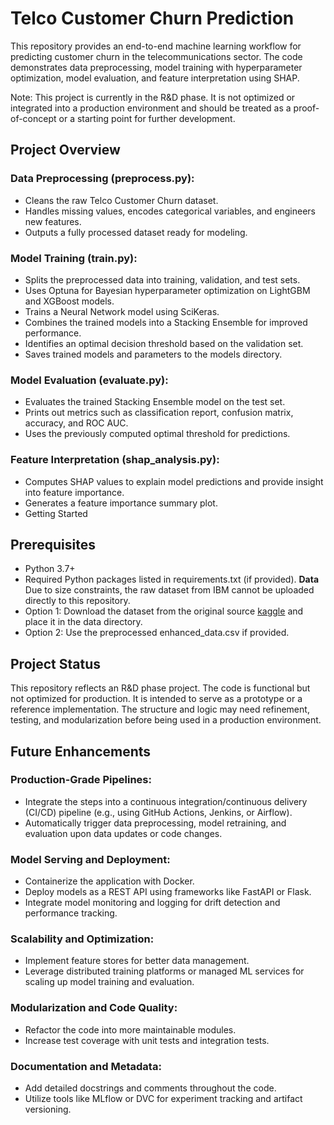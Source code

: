 # Telco Customer Churn Prediction

This repository provides an end-to-end machine learning workflow for predicting customer churn in the telecommunications sector. The code demonstrates data preprocessing, model training with hyperparameter optimization, model evaluation, and feature interpretation using SHAP.

Note: This project is currently in the R&D phase. It is not optimized or integrated into a production environment and should be treated as a proof-of-concept or a starting point for further development.

## Project Overview

### Data Preprocessing (preprocess.py):
- Cleans the raw Telco Customer Churn dataset.
- Handles missing values, encodes categorical variables, and engineers new features.
- Outputs a fully processed dataset ready for modeling.
### Model Training (train.py):
- Splits the preprocessed data into training, validation, and test sets.
- Uses Optuna for Bayesian hyperparameter optimization on LightGBM and XGBoost models.
- Trains a Neural Network model using SciKeras.
- Combines the trained models into a Stacking Ensemble for improved performance.
- Identifies an optimal decision threshold based on the validation set.
- Saves trained models and parameters to the models directory.
### Model Evaluation (evaluate.py):
- Evaluates the trained Stacking Ensemble model on the test set.
- Prints out metrics such as classification report, confusion matrix, accuracy, and ROC AUC.
- Uses the previously computed optimal threshold for predictions.
### Feature Interpretation (shap_analysis.py):
- Computes SHAP values to explain model predictions and provide insight into feature importance.
- Generates a feature importance summary plot.
- Getting Started

## Prerequisites
- Python 3.7+
- Required Python packages listed in requirements.txt (if provided).
**Data**
Due to size constraints, the raw dataset from IBM cannot be uploaded directly to this repository.
- Option 1: Download the dataset from the original source [kaggle](https://www.kaggle.com/datasets/blastchar/telco-customer-churn) and place it in the data directory.
- Option 2: Use the preprocessed enhanced_data.csv if provided.

## Project Status

This repository reflects an R&D phase project. The code is functional but not optimized for production. It is intended to serve as a prototype or a reference implementation. The structure and logic may need refinement, testing, and modularization before being used in a production environment.

## Future Enhancements

### Production-Grade Pipelines:
- Integrate the steps into a continuous integration/continuous delivery (CI/CD) pipeline (e.g., using GitHub Actions, Jenkins, or Airflow).
- Automatically trigger data preprocessing, model retraining, and evaluation upon data updates or code changes.
### Model Serving and Deployment:
- Containerize the application with Docker.
- Deploy models as a REST API using frameworks like FastAPI or Flask.
- Integrate model monitoring and logging for drift detection and performance tracking.
### Scalability and Optimization:
- Implement feature stores for better data management.
- Leverage distributed training platforms or managed ML services for scaling up model training and evaluation.
### Modularization and Code Quality:
- Refactor the code into more maintainable modules.
- Increase test coverage with unit tests and integration tests.
### Documentation and Metadata:
- Add detailed docstrings and comments throughout the code.
- Utilize tools like MLflow or DVC for experiment tracking and artifact versioning.



